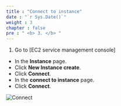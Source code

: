 ```yaml
---
title : "Connect to instance"
date : "`r Sys.Date()`"
weight : 3
chapter : false
pre : " <b> 3. </b> "
---
```



1. Go to [EC2 service management console]
  + In the **Instance** page.
  + Click **New Instance create**.
  + Click **Connect**.
  + In the **connect to instance** page.
  + Click **Connect**.

![Connect](/images/3.connect/009-connect.png)

